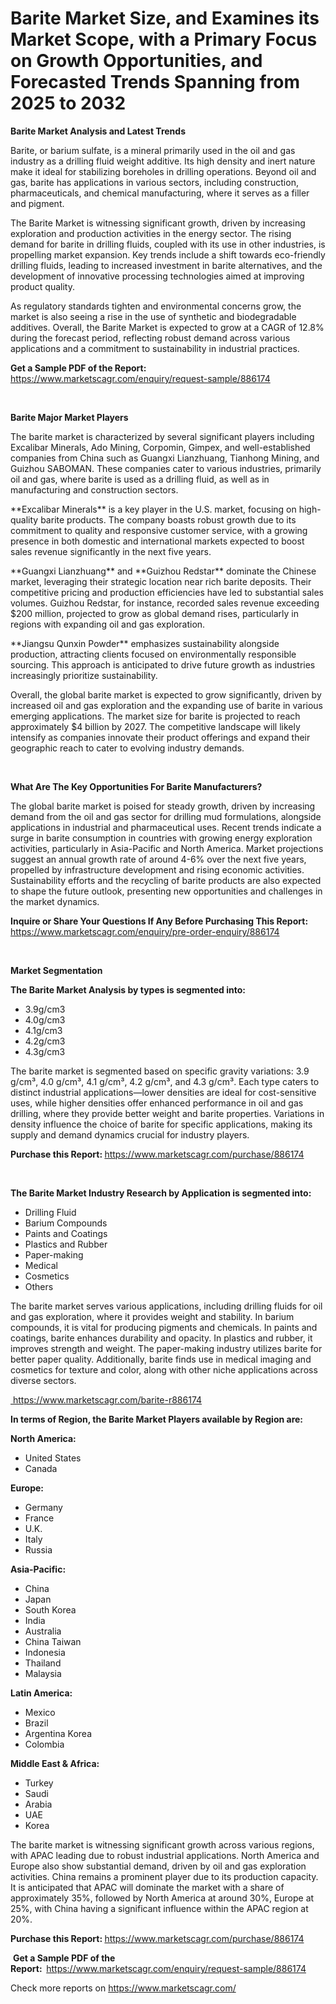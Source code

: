 <p><h1>Barite Market Size, and Examines its Market Scope, with a Primary Focus on Growth Opportunities, and Forecasted Trends Spanning from 2025 to 2032</h1></p><p><strong>Barite Market Analysis and Latest Trends</strong></p>
<p><p>Barite, or barium sulfate, is a mineral primarily used in the oil and gas industry as a drilling fluid weight additive. Its high density and inert nature make it ideal for stabilizing boreholes in drilling operations. Beyond oil and gas, barite has applications in various sectors, including construction, pharmaceuticals, and chemical manufacturing, where it serves as a filler and pigment.</p><p>The Barite Market is witnessing significant growth, driven by increasing exploration and production activities in the energy sector. The rising demand for barite in drilling fluids, coupled with its use in other industries, is propelling market expansion. Key trends include a shift towards eco-friendly drilling fluids, leading to increased investment in barite alternatives, and the development of innovative processing technologies aimed at improving product quality.</p><p>As regulatory standards tighten and environmental concerns grow, the market is also seeing a rise in the use of synthetic and biodegradable additives. Overall, the Barite Market is expected to grow at a CAGR of 12.8% during the forecast period, reflecting robust demand across various applications and a commitment to sustainability in industrial practices.</p></p>
<p><strong>Get a Sample PDF of the Report:&nbsp;</strong> <a href="https://www.marketscagr.com/enquiry/request-sample/886174?utm_campaign=3039&utm_medium=2&utm_source=Github&utm_content=ia&utm_term=02042025&utm_id=barite">https://www.marketscagr.com/enquiry/request-sample/886174</a></p>
<p>&nbsp;</p>
<p><strong>Barite Major Market Players</strong></p>
<p><p>The barite market is characterized by several significant players including Excalibar Minerals, Ado Mining, Corpomin, Gimpex, and well-established companies from China such as Guangxi Lianzhuang, Tianhong Mining, and Guizhou SABOMAN. These companies cater to various industries, primarily oil and gas, where barite is used as a drilling fluid, as well as in manufacturing and construction sectors.</p><p>**Excalibar Minerals** is a key player in the U.S. market, focusing on high-quality barite products. The company boasts robust growth due to its commitment to quality and responsive customer service, with a growing presence in both domestic and international markets expected to boost sales revenue significantly in the next five years. </p><p>**Guangxi Lianzhuang** and **Guizhou Redstar** dominate the Chinese market, leveraging their strategic location near rich barite deposits. Their competitive pricing and production efficiencies have led to substantial sales volumes. Guizhou Redstar, for instance, recorded sales revenue exceeding $200 million, projected to grow as global demand rises, particularly in regions with expanding oil and gas exploration. </p><p>**Jiangsu Qunxin Powder** emphasizes sustainability alongside production, attracting clients focused on environmentally responsible sourcing. This approach is anticipated to drive future growth as industries increasingly prioritize sustainability.</p><p>Overall, the global barite market is expected to grow significantly, driven by increased oil and gas exploration and the expanding use of barite in various emerging applications. The market size for barite is projected to reach approximately $4 billion by 2027. The competitive landscape will likely intensify as companies innovate their product offerings and expand their geographic reach to cater to evolving industry demands.</p></p>
<p>&nbsp;</p>
<p><strong>What Are The Key Opportunities For Barite Manufacturers?</strong></p>
<p><p>The global barite market is poised for steady growth, driven by increasing demand from the oil and gas sector for drilling mud formulations, alongside applications in industrial and pharmaceutical uses. Recent trends indicate a surge in barite consumption in countries with growing energy exploration activities, particularly in Asia-Pacific and North America. Market projections suggest an annual growth rate of around 4-6% over the next five years, propelled by infrastructure development and rising economic activities. Sustainability efforts and the recycling of barite products are also expected to shape the future outlook, presenting new opportunities and challenges in the market dynamics.</p></p>
<p><strong>Inquire or Share Your Questions If Any Before Purchasing This Report:</strong> <a href="https://www.marketscagr.com/enquiry/pre-order-enquiry/886174?utm_campaign=3039&utm_medium=2&utm_source=Github&utm_content=ia&utm_term=02042025&utm_id=barite">https://www.marketscagr.com/enquiry/pre-order-enquiry/886174</a></p>
<p>&nbsp;</p>
<p><strong>Market Segmentation</strong></p>
<p><strong>The Barite Market Analysis by types is segmented into:</strong></p>
<p><ul><li>3.9g/cm3</li><li>4.0g/cm3</li><li>4.1g/cm3</li><li>4.2g/cm3</li><li>4.3g/cm3</li></ul></p>
<p><p>The barite market is segmented based on specific gravity variations: 3.9 g/cm³, 4.0 g/cm³, 4.1 g/cm³, 4.2 g/cm³, and 4.3 g/cm³. Each type caters to distinct industrial applications—lower densities are ideal for cost-sensitive uses, while higher densities offer enhanced performance in oil and gas drilling, where they provide better weight and barite properties. Variations in density influence the choice of barite for specific applications, making its supply and demand dynamics crucial for industry players.</p></p>
<p><strong>Purchase this Report:&nbsp;</strong><a href="https://www.marketscagr.com/purchase/886174?utm_campaign=3039&utm_medium=2&utm_source=Github&utm_content=ia&utm_term=02042025&utm_id=barite">https://www.marketscagr.com/purchase/886174</a></p>
<p>&nbsp;</p>
<p><strong>The Barite Market Industry Research by Application is segmented into:</strong></p>
<p><ul><li>Drilling Fluid</li><li>Barium Compounds</li><li>Paints and Coatings</li><li>Plastics and Rubber</li><li>Paper-making</li><li>Medical</li><li>Cosmetics</li><li>Others</li></ul></p>
<p><p>The barite market serves various applications, including drilling fluids for oil and gas exploration, where it provides weight and stability. In barium compounds, it is vital for producing pigments and chemicals. In paints and coatings, barite enhances durability and opacity. In plastics and rubber, it improves strength and weight. The paper-making industry utilizes barite for better paper quality. Additionally, barite finds use in medical imaging and cosmetics for texture and color, along with other niche applications across diverse sectors.</p></p>
<p><a href="https://www.marketscagr.com/barite-r886174?utm_campaign=3039&utm_medium=2&utm_source=Github&utm_content=ia&utm_term=02042025&utm_id=barite">&nbsp;https://www.marketscagr.com/barite-r886174</a></p>
<p><strong>In terms of Region, the Barite Market Players available by Region are:</strong></p>
<p>
    <p> <strong> North America: </strong>
        <ul>
            <li>United States</li>
            <li>Canada</li>
        </ul>
        </p> 
    <p> <strong> Europe: </strong>
        <ul>
            <li>Germany</li>
            <li>France</li>
            <li>U.K.</li>
            <li>Italy</li>
            <li>Russia</li>
        </ul>
        </p> 
    <p> <strong> Asia-Pacific: </strong>
        <ul>
            <li>China</li>
            <li>Japan</li>
            <li>South Korea</li>
            <li>India</li>
            <li>Australia</li>
            <li>China Taiwan</li>
            <li>Indonesia</li>
            <li>Thailand</li>
            <li>Malaysia</li>
        </ul>
        </p> 
    <p> <strong> Latin America: </strong>
        <ul>
            <li>Mexico</li>
            <li>Brazil</li>
            <li>Argentina Korea</li>
            <li>Colombia</li>
        </ul>
        </p> 
    <p> <strong> Middle East & Africa: </strong>
        <ul>
            <li>Turkey</li>
            <li>Saudi</li>
            <li>Arabia</li>
            <li>UAE</li>
            <li>Korea</li>
        </ul>
    </p>
    </p>
<p><p>The barite market is witnessing significant growth across various regions, with APAC leading due to robust industrial applications. North America and Europe also show substantial demand, driven by oil and gas exploration activities. China remains a prominent player due to its production capacity. It is anticipated that APAC will dominate the market with a share of approximately 35%, followed by North America at around 30%, Europe at 25%, with China having a significant influence within the APAC region at 20%.</p></p>
<p><strong>Purchase this Report: </strong><a href="https://www.marketscagr.com/purchase/886174?utm_campaign=3039&utm_medium=2&utm_source=Github&utm_content=ia&utm_term=02042025&utm_id=barite">https://www.marketscagr.com/purchase/886174</a></p>
<p>&nbsp;<strong>Get a Sample PDF of the Report:&nbsp;&nbsp;</strong><a href="https://www.marketscagr.com/enquiry/request-sample/886174?utm_campaign=3039&utm_medium=2&utm_source=Github&utm_content=ia&utm_term=02042025&utm_id=barite">https://www.marketscagr.com/enquiry/request-sample/886174</a></p>
<p><strong></strong></p>
<p>Check more reports on <a href="https://www.marketscagr.com/?utm_campaign=3039&utm_medium=2&utm_source=Github&utm_content=ia&utm_term=02042025&utm_id=barite">https://www.marketscagr.com/</a></p>